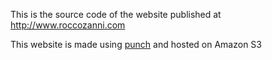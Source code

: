 This is the source code of the website published at http://www.roccozanni.com

This website is made using [punch](https://github.com/laktek/punch) and hosted on Amazon S3
